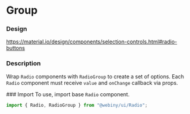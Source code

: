 # Group

### Design

<a href="https://material.io/design/components/selection-controls.html#radio-buttons" target="_blank">https://material.io/design/components/selection-controls.html#radio-buttons</a>

### Description

Wrap `Radio` components with `RadioGroup` to create a set of options.
Each `Radio` component must receive `value` and `onChange` callback via props.

### Import
To use, import base `Radio` component.

```js
import { Radio, RadioGroup } from "@webiny/ui/Radio";
```
